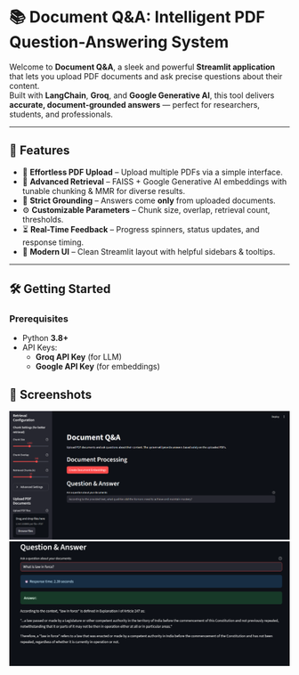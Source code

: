# 📚 Document Q&A: Intelligent PDF Question-Answering System

Welcome to **Document Q&A**, a sleek and powerful **Streamlit application** that lets you upload PDF documents and ask precise questions about their content.  
Built with **LangChain**, **Groq**, and **Google Generative AI**, this tool delivers **accurate, document-grounded answers** — perfect for researchers, students, and professionals.

---

## 🌟 Features
- 📂 **Effortless PDF Upload** – Upload multiple PDFs via a simple interface.  
- 🔎 **Advanced Retrieval** – FAISS + Google Generative AI embeddings with tunable chunking & MMR for diverse results.  
- 📑 **Strict Grounding** – Answers come **only** from uploaded documents.  
- ⚙️ **Customizable Parameters** – Chunk size, overlap, retrieval count, thresholds.  
- ⏳ **Real-Time Feedback** – Progress spinners, status updates, and response timing.  
- 🎨 **Modern UI** – Clean Streamlit layout with helpful sidebars & tooltips.  

---

## 🛠️ Getting Started

### Prerequisites
- Python **3.8+**
- API Keys:
  - **Groq API Key** (for LLM)
  - **Google API Key** (for embeddings)


## 📸 Screenshots
<div>
  <img src="assets/screenshot1.png" class="img-responsive" alt="">
  <img src="assets/screenshot2.png" class="img-responsive" alt="">
</div>

